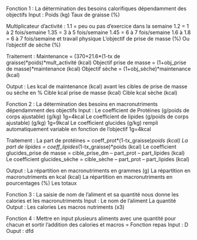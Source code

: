 Fonction 1 : La détermination des besoins calorifiques dépendamment des objectifs
Input :
Poids (kg)
Taux de graisse (%)

Multiplicateur d’activité :
1.1 = peu ou pas d’exercice dans la semaine
1.2 = 1 à 2 fois/semaine
1.35 = 3 à 5 fois/semaine
1.45 = 6 à 7 fois/semaine
1.6 à 1.8 = 6 à 7 fois/semaine et travail physique
L’objectif de prise de masse (%)
Ou l’objectif de sèche (%)

Traitement :
Maintenance = (370+21.6*(1-tx de graisse)*poids)*mult_activité (kcal)
Objectif prise de masse = (1+obj_prise de masse)*maintenance (kcal)
Objectif sèche = (1+obj_sèche)*maintenance (kcal)

Output :
Les kcal de maintenance (kcal) avant les cibles de prise de masse ou sèche en %
Cible kcal prise de masse (kcal)
Cible kcal sèche (kcal)

Fonction 2 : La détermination des besoins en macronutriments dépendamment des objectifs
Input :
Le coefficient de Protéines (g/poids de corps ajustable) (g/kg) 1g=4kcal
Le coefficient de lipides (g/poids de corps ajustable) (g/kg) 1g=9kcal
Le coefficient glucides (g/kg) rempli automatiquement variable en fonction de l’objectif 1g=4kcal

Traitement :
La part de protéines = coeff_prot*(1-tx_graisse)*poids (kcal)
La part de lipides = coeff_lipides*(1-tx_graisse)*poids (kcal)
Le coefficient glucides_prise de masse = cible_prise_dm – part_prot – part_lipides (kcal)
Le coefficient glucides_sèche = cible_sèche – part_prot – part_lipides (kcal)

Output :
La répartition en macronutriments en grammes (g)
La répartition en macronutriments en kcal (kcal)
La répartition en macronutriments en pourcentages (%)
Les totaux

Fonction 3 : La saisie de nom de l’aliment et sa quantité nous donne les calories et les macronutriments
Input :
Le nom de l’aliment
La quantité
Output :
Les calories
Les macros nutriments (x3)

Fonction 4 : Mettre en input plusieurs aliments avec une quantité pour chacun et sortir l’addition des calories et macros = Fonction repas
Input :
D
Ouput :
dfd
